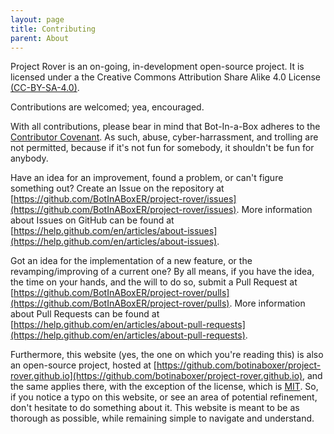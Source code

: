 ```yaml
---
layout: page
title: Contributing
parent: About
---
```


Project Rover is an on-going, in-development open-source project. It is licensed under a the Creative Commons Attribution Share Alike 4.0 License [(CC-BY-SA-4.0)](https://github.com/BotInABoxER/project-rover/blob/master/LICENSE.txt). 

Contributions are welcomed; yea, encouraged. 

With all contributions, please bear in mind that Bot-In-a-Box adheres to the [Contributor Covenant](code-of-conduct.html). As such, abuse, cyber-harrassment, and trolling are not permitted, because if it's not fun for somebody, it shouldn't be fun for anybody.

Have an idea for an improvement, found a problem, or can't figure something out? Create an Issue on the repository at [https://github.com/BotInABoxER/project-rover/issues](https://github.com/BotInABoxER/project-rover/issues). More information about Issues on GitHub can be found at [https://help.github.com/en/articles/about-issues](https://help.github.com/en/articles/about-issues).

Got an idea for the implementation of a new feature, or the revamping/improving of a current one? By all means, if you have the idea, the time on your hands, and the will to do so, submit a Pull Request at [https://github.com/BotInABoxER/project-rover/pulls](https://github.com/BotInABoxER/project-rover/pulls). More information about Pull Requests can be found at [https://help.github.com/en/articles/about-pull-requests](https://help.github.com/en/articles/about-pull-requests). 

Furthermore, this website (yes, the one on which you're reading this) is also an open-source project, hosted at [https://github.com/botinaboxer/project-rover.github.io](https://github.com/botinaboxer/project-rover.github.io), and the same applies there, with the exception of the license, which is [MIT](https://github.com/BotInABoxER/project-rover.github.io/blob/master/LICENSE). So, if you notice a typo on this website, or see an area of potential refinement, don't hesitate to do something about it. This website is meant to be as thorough as possible, while remaining simple to navigate and understand. 